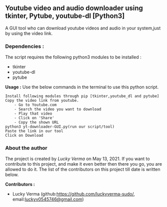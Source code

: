 ## Youtube video and audio downloader using tkinter, Pytube, youtube-dl [Python3]

A GUI tool who can download youtube videos and audio in your system,just by using the video link.

### __Dependencies :__
The script requires the following python3 modules to be installed :
* tkinter
* youtube-dl
* pytube

__Usage :__
Use the below commands in the terminal to use this python script.
```
Install following modules through pip [tkinter,youtube_dl and pytube]
Copy the video link from youtube.
    - Go to Youtube.com
    - Search the video you want to download
    - Play that video
    - Click on 'Share'
    - Copy the shown URL
python3 yt-downloader-GUI.py(run our script/tool)
Paste the link in our tool
Click on Download
```

### About the author

The project is created by _Lucky Verma_ on May 13, 2021. If you want to contribute to this project, and make it even better then there you go, you are allowed to do it. The list of the contributors on this project till date is written below.

__Contributors :__
* Lucky Verma (github:https://github.com/luckyverma-sudo/, email:luckyv0545746@gmail.com)
